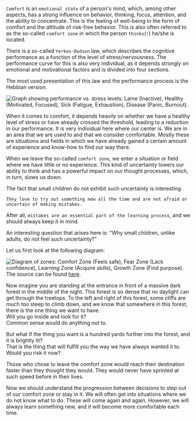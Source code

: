 `Comfort` is an `emotional state` of a person's mind, which, among other aspects, has a strong influence on behavior, thinking, focus, attention, and the ability to concentrate. This is the feeling of well-being in the form of comfort and the attitude of risk-free behavior. This is also often referred to as the so-called `comfort zone` in which the person `thinks`(`!`) he/she is located.

There is a so-called `Yerkes-Dodson` law, which describes the cognitive performance as a function of the level of stress/nervousness. The performance curve for this is also very individual, as it depends strongly on emotional and motivational factors and is divided into four sections.

The most used presentation of this law and the performance process is the Hebbian version.

![Graph showing performance vs. stress levels: Lame (Inactive), Healthy (Motivated, Focused), Sick (Fatigue, Exhaustion), Disease (Panic, Burnout).](https://academy.hackthebox.com/storage/modules/9/NEW_yerkes-dodson-law.png)

When it comes to comfort, it depends heavily on whether we have a healthy level of stress or have already crossed the threshold, leading to a reduction in our performance. It is very individual here where our center is. We are in an area that we are used to and that we consider comfortable. Mostly these are situations and fields in which we have already gained a certain amount of experience and know-how to find our way there.

When we leave the so-called `comfort zone`, we enter a situation or field where we have little or no experience. This kind of uncertainty lowers our ability to think and has a powerful impact on our thought processes, which, in turn, slows us down.

The fact that small children do not exhibit such uncertainty is interesting.

`They love to try out something new all the time and are not afraid or uncertain of making mistakes.`

After all, `mistakes are an essential part of the learning process`, and we should always keep it in mind.

An interesting question that arises here is: "Why small children, unlike adults, do not feel such uncertainty?"

Let us first look at the following diagram:

![Diagram of zones: Comfort Zone (Feels safe), Fear Zone (Lack confidence), Learning Zone (Acquire skills), Growth Zone (Find purpose).](https://academy.hackthebox.com/storage/modules/9/NEW_The-Comfort-Zone-diagram.png) The source can be found [here](https://cross-silo.com/wp-content/uploads/2020/08/The-Comfort-Zone-diagram1.jpg).

Now imagine you are standing at the entrance in front of a massive dark forest in the middle of the night. This forest is so dense that no daylight can get through the treetops. To the left and right of this forest, some cliffs are much too steep to climb down, and we know that somewhere in this forest, there is the one thing we want to have.  
Will you go inside and look for it?  
Common sense would do anything not to.  
  
But what if the thing you want is a hundred yards further into the forest, and it is brightly lit?  
That is the thing that will fulfill you the way we have always wanted it to.  
Would you risk it now?

Those who chose to leave the comfort zone would reach their destination faster than they thought they would. They would never have sprinted at such speed before in their lives.

Now we should understand the progression between decisions to step out of our comfort zone or stay in it. We will often get into situations where we do not know what to do. These will come again and again. However, we will always learn something new, and it will become more comfortable each time.